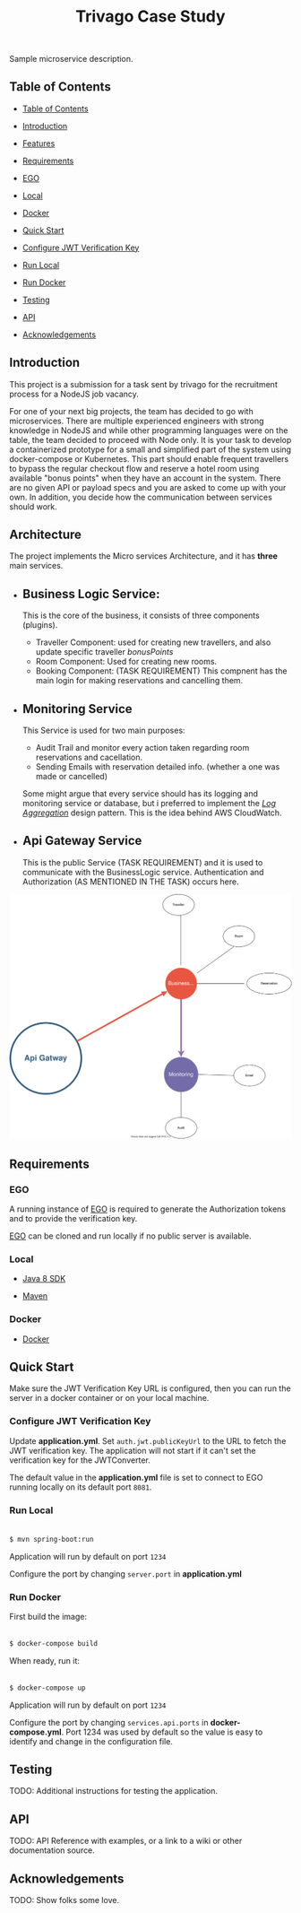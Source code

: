 <h1  align="center"> Trivago Case Study </h1>  <br>

  

<p  align="center">

Sample microservice description.

</p>

  
  

## Table of Contents

  

-  [Table of Contents](#table-of-contents)

-  [Introduction](#introduction)

-  [Features](#features)

-  [Requirements](#requirements)

-  [EGO](#ego)

-  [Local](#local)

-  [Docker](#docker)

-  [Quick Start](#quick-start)

-  [Configure JWT Verification Key](#configure-jwt-verification-key)

-  [Run Local](#run-local)

-  [Run Docker](#run-docker)

-  [Testing](#testing)

-  [API](#api)

-  [Acknowledgements](#acknowledgements)

  
  
  
  

## Introduction

This project is a submission for a task sent by trivago for the recruitment process for a NodeJS job vacancy.
  
For one of your next big projects, the team has decided to go with microservices. There are multiple
experienced engineers with strong knowledge in NodeJS and while other programming languages
were on the table, the team decided to proceed with Node only. It is your task to develop a
containerized prototype for a small and simplified part of the system using docker-compose or
Kubernetes.
This part should enable frequent travellers to bypass the regular checkout flow and reserve a hotel
room using available "bonus points" when they have an account in the system. There are no given
API or payload specs and you are asked to come up with your own. In addition, you decide how the
communication between services should work.

  

## Architecture

The project implements the Micro services Architecture, and it has **three** main services.

 - Business Logic Service: 
   -
   This is the core of the business, it consists of three components (plugins).
   - Traveller Component: used for creating new travellers, and also update specific traveller *bonusPoints*
   - Room Component: Used for creating new rooms.
   - Booking Component: (TASK REQUIREMENT) This compnent has the main login for making reservations and cancelling them.
  - Monitoring Service
    -
    This Service is used for two main purposes: 
     - Audit Trail and monitor every action taken regarding room reservations and cacellation.
     - Sending Emails with reservation detailed info. (whether a one was made or cancelled)
    
    Some might argue that every service should has its logging and monitoring service or database, but i preferred to implement the *[Log Aggregation](https://microservices.io/patterns/observability/application-logging.html)* design pattern. This is the idea behind AWS CloudWatch.
 - Api Gateway Service
   -
   This is the public Service (TASK REQUIREMENT) and it is used to communicate with the BusinessLogic service.
   Authentication and Authorization (AS MENTIONED IN THE TASK) occurs here.

![Alt text](images/Architectue.svg?raw=true "Architecture")



  
  

## Requirements



  
  

### EGO

A running instance of [EGO](https://github.com/overture-stack/ego/) is required to generate the Authorization tokens and to provide the verification key.

  

[EGO](https://github.com/overture-stack/ego/) can be cloned and run locally if no public server is available.

  
  

### Local

*  [Java 8 SDK](http://www.oracle.com/technetwork/java/javase/downloads/jdk8-downloads-2133151.html)

*  [Maven](https://maven.apache.org/download.cgi)

  
  

### Docker

*  [Docker](https://www.docker.com/get-docker)

  
  

## Quick Start

Make sure the JWT Verification Key URL is configured, then you can run the server in a docker container or on your local machine.

  

### Configure JWT Verification Key

Update __application.yml__. Set `auth.jwt.publicKeyUrl` to the URL to fetch the JWT verification key. The application will not start if it can't set the verification key for the JWTConverter.

  

The default value in the __application.yml__ file is set to connect to EGO running locally on its default port `8081`.

  

### Run Local

```bash

$ mvn spring-boot:run

```

  

Application will run by default on port `1234`

  

Configure the port by changing `server.port` in __application.yml__

  
  

### Run Docker

  

First build the image:

```bash

$ docker-compose build

```

  

When ready, run it:

```bash

$ docker-compose up

```

  

Application will run by default on port `1234`

  

Configure the port by changing `services.api.ports` in __docker-compose.yml__. Port 1234 was used by default so the value is easy to identify and change in the configuration file.

  
  

## Testing

TODO: Additional instructions for testing the application.

  
  

## API

TODO: API Reference with examples, or a link to a wiki or other documentation source.

  

## Acknowledgements

TODO: Show folks some love.